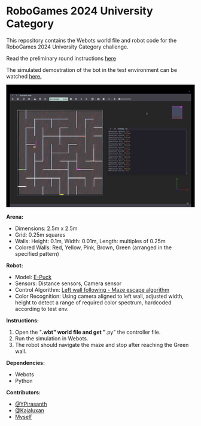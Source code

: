 # RoboGames 2024 University Category

This repository contains the Webots world file and robot code for the RoboGames 2024 University Category challenge.

Read the preliminary round instructions [here](https://github.com/ragupari/Robogames-2024-Preliminary-Round/blob/acc582a44b04072c452a4c73fd31c705a1d10a31/University%20Category%20Task%20-%20Round%201.pdf)

The simulated demostration of the bot in the test environment can be watched [here.](https://www.youtube.com/watch?v=2gQ7UXonikw&sttick=0)

![Bot demo](./Demo.png)

**Arena:**

*   Dimensions: 2.5m x 2.5m
*   Grid: 0.25m squares
*   Walls: Height: 0.1m, Width: 0.01m, Length: multiples of 0.25m
*   Colored Walls: Red, Yellow, Pink, Brown, Green (arranged in the specified pattern)

**Robot:**

*   Model: [E-Puck](https://www.cyberbotics.com/doc/guide/epuck?version=cyberbotics:R2019a#e-puck-model)
*   Sensors: Distance sensors, Camera sensor
*   Control Algorithm: [Left wall following - Maze escape algorithm](https://andrewyong7338.medium.com/maze-escape-with-wall-following-algorithm-170c35b88e00)
*   Color Recognition: Using camera aligned to left wall, adjusted width, height to detect a range of required color spectrum, hardcoded according to test env.

**Instructions:**

1.  Open the "****.wbt" world file and get "****.py" the controller file.
2.  Run the simulation in Webots.
3.  The robot should navigate the maze and stop after reaching the Green wall.

**Dependencies:**

*   Webots
*   Python

**Contributors:**

*   [@YPirasanth](https://github.com/YPirasanth/Pirasanth)
*   [@Kajaluxan](https://github.com/Kajaluxan)
*   [Myself](https://github.com/ragupari/)
